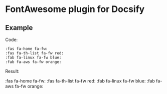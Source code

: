 # FontAwesome plugin for Docsify

## Example

Code:

<pre v-pre="" data-lang="md" class="language-md">
<code class="lang-md language-markdown">&#58;fas fa-home fa-fw:
&#58;fas fa-th-list fa-fw red:
&#58;fab fa-linux fa-fw blue:
&#58;fab fa-aws fa-fw orange:
</code></pre>

Result:

:fas fa-home fa-fw:
:fas fa-th-list fa-fw red:
:fab fa-linux fa-fw blue:
:fab fa-aws fa-fw orange:
